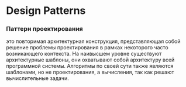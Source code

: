 # Design Patterns

### Паттерн проектирования
это повторимая архитектурная конструкция, представляющая собой решение проблемы проектирования в рамках некоторого часто возникающего контекста.
На наивысшем уровне существуют архитектурные шаблоны, они охватывают собой архитектуру всей программной системы.
Алгоритмы по своей сути также являются шаблонами, но не проектирования, а вычисления, так как решают вычислительные задачи.